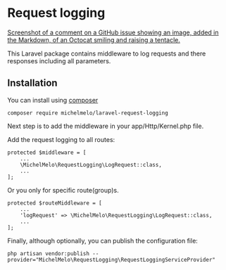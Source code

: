 # Request logging
[Screenshot of a comment on a GitHub issue showing an image, added in the Markdown, of an Octocat smiling and raising a tentacle.](banner.png)


This Laravel package contains middleware to log requests and there responses including all parameters. 

## Installation

You can install using [composer](https://getcomposer.org/) 

```
composer require michelmelo/laravel-request-logging
```

Next step is to add the middleware in your app/Http/Kernel.php file.

Add the request logging to all routes:
```
protected $middleware = [
    ...
    \MichelMelo\RequestLogging\LogRequest::class,
    ...
];
```

Or you only for specific route(group)s.
```
protected $routeMiddleware = [
    ...
    'logRequest' => \MichelMelo\RequestLogging\LogRequest::class,
    ...
];
```

Finally, although optionally, you can publish the configuration file:

```
php artisan vendor:publish --provider="MichelMelo\RequestLogging\RequestLoggingServiceProvider"
```


